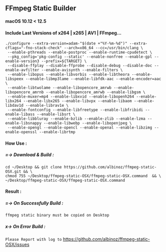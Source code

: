 ## FFmpeg Static Builder
####  macOS 10.12 < 12.5

#### Include Last Versions of x264 | x265 | AV1 | FFmpeg…


```
./configure --extra-version=adam-"$(date +"%Y-%m-%d")" --extra-cflags="-fno-stack-check" --arch=x86_64 --cc=/usr/bin/clang \
 --enable-pthreads --enable-postproc --enable-runtime-cpudetect \
 --pkg_config='pkg-config --static' --enable-nonfree --enable-gpl --enable-version3 --prefix=${TARGET} \
 --disable-ffplay --disable-ffprobe --disable-debug --disable-doc --enable-avfilter --enable-avisynth --enable-filters \
 --enable-libopus --enable-libvorbis --enable-libtheora --enable-libspeex --enable-libmp3lame --enable-libfdk-aac --enable-encoder=aac \
 --enable-libtwolame --enable-libopencore_amrwb --enable-libopencore_amrnb --enable-libopencore_amrwb --enable-libgsm \
 --enable-muxer=mp4 --enable-libxvid --enable-libopenh264 --enable-libx264 --enable-libx265 --enable-libvpx --enable-libaom --enable-libdav1d --enable-librav1e \
 --enable-fontconfig --enable-libfreetype --enable-libfribidi --enable-libass --enable-libsrt \
 --enable-libbluray --enable-bzlib --enable-zlib --enable-lzma --enable-libsnappy --enable-libwebp --enable-libopenjpeg \
 --enable-opengl --enable-opencl --enable-openal --enable-libzimg --enable-openssl --enable-librtmp
```

#### How Use :

##### =-> Download & Build :
```
cd ~/Desktop && git clone https://github.com/albinoz/ffmpeg-static-OSX.git && \
chmod 755 ~/Desktop/ffmpeg-static-OSX/ffmpeg-static-OSX.command  && \
~/Desktop/ffmpeg-static-OSX/ffmpeg-static-OSX.command
```

#### Result :

##### =-> On Successfully Build :
`ffmpeg static binary must be copied on Desktop`

##### x-> On Error Build :
`Please Report with log to`
https://github.com/albinoz/ffmpeg-static-OSX/issues

